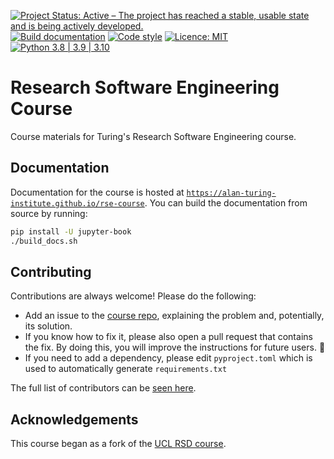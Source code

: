 [![Project Status: Active – The project has reached a stable, usable state and is being actively developed.](https://www.repostatus.org/badges/latest/active.svg)](https://www.repostatus.org/#active)
[![Build documentation](https://github.com/alan-turing-institute/rse-course/actions/workflows/build_docs.yaml/badge.svg)](https://github.com/alan-turing-institute/rse-course/actions/workflows/build_docs.yaml)
[![Code style](https://img.shields.io/badge/code%20style-black-000000.svg)](https://github.com/psf/black)
[![Licence: MIT](https://img.shields.io/badge/License-MIT-blue.svg)](https://opensource.org/licenses/MIT)
[![Python 3.8 | 3.9 | 3.10](https://img.shields.io/badge/python-3.8%20%7C%203.9%20%7C%203.10-blue.svg)](https://www.python.org/downloads/)

# Research Software Engineering Course

Course materials for Turing's Research Software Engineering course.

## Documentation

Documentation for the course is hosted at [`https://alan-turing-institute.github.io/rse-course`](https://alan-turing-institute.github.io/rse-course).
You can build the documentation from source by running:

```bash
pip install -U jupyter-book
./build_docs.sh
```

## Contributing

Contributions are always welcome! Please do the following:

- Add an issue to the [course repo](https://github.com/alan-turing-institute/rse-course), explaining the problem and, potentially, its solution.
- If you know how to fix it, please also open a pull request that contains the fix. By doing this, you will improve the instructions for future users. :tada:
- If you need to add a dependency, please edit `pyproject.toml` which is used to automatically generate `requirements.txt`

The full list of contributors can be [seen here](https://github.com/alan-turing-institute/rse-course/graphs/contributors).

## Acknowledgements

This course began as a fork of the [UCL RSD course](https://github.com/UCL/rsd-engineeringcourse).
